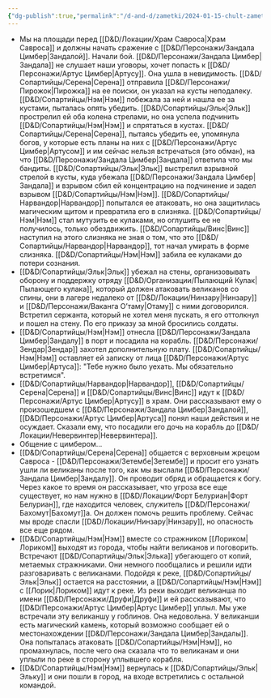 ```yaml
---
{"dg-publish":true,"permalink":"/d-and-d/zametki/2024-01-15-chult-zametki-o-sessii/","created":"2024-02-19T19:15:28.472+03:00","updated":"2024-03-25T23:39:02.969+03:00"}
---
```


- Мы на площади перед [[D&D/Локации/Храм Савроса\|Храм Савроса]] и должны начать сражение с [[D&D/Персонажи/Зандала Цимбер\|Зандалой]]. Начали бой. [[D&D/Персонажи/Зандала Цимбер\|Зандала]] не слушает наши уговоры, хочет попасть к [[D&D/Персонажи/Артус Цимбер\|Артусу]]. Она ушла в невидимость. [[D&D/Сопартийцы/Серена\|Серена]] отправила [[D&D/Персонажи/Пирожок\|Пирожка]] на ее поиски, он указал на кусты неподалеку. [[D&D/Сопартийцы/Нэм\|Нэм]] побежала за ней и нашла ее за кустами, пыталась опять убедить. [[D&D/Сопартийцы/Эльк\|Эльк]] прострелил ей оба колена стрелами, но она успела подчинить [[D&D/Сопартийцы/Нэм\|Нэм]] и спрятаться в кустах. [[D&D/Сопартийцы/Серена\|Серена]], пытаясь убедить ее, упомянула богов, у которые есть планы на них с [[D&D/Персонажи/Артус Цимбер\|Артусом]] и им сейчас нельзя встречаться (это обман), на что [[D&D/Персонажи/Зандала Цимбер\|Зандала]] ответила что мы бандиты. [[D&D/Сопартийцы/Эльк\|Эльк]] выстрелил взрывной стрелой в кусты, куда убежала [[D&D/Персонажи/Зандала Цимбер\|Зандала]] и взрывом сбил ей концентрацию на подчинение и задел взрывом [[D&D/Сопартийцы/Нэм\|Нэм]]. [[D&D/Сопартийцы/Нарвандор\|Нарвандор]] попытался ее атаковать, но она защитилась магическим щитом и превратила его в слизняка. [[D&D/Сопартийцы/Нэм\|Нэм]] стал мутузить ее кулаками, но оглушить ее не получилось, только обездвижить. [[D&D/Сопартийцы/Винс\|Винс]] наступил на этого слизняка не зная о том, что это [[D&D/Сопартийцы/Нарвандор\|Нарвандор]], тот начал умирать в форме слизняка. [[D&D/Сопартийцы/Нэм\|Нэм]] забила ее кулаками до потери сознания.
- [[D&D/Сопартийцы/Эльк\|Эльк]] убежал на стены, организовывать оборону и поддержку отряду [[D&D/Организации/Пылающий Кулак\|Пылающего кулака]], который должен атаковать великанов со спины, они в лагере недалеко от [[D&D/Локации/Нинзару\|Нинзару]] и [[D&D/Персонажи/Ваканга О’таму\|Отаму]] с ними договорился. Встретил сержанта, который не хотел меня пускать, я его оттолкнул и пошел на стену. По его приказу за мной бросились солдаты.
- [[D&D/Сопартийцы/Нэм\|Нэм]] отнесла [[D&D/Персонажи/Зандала Цимбер\|Зандалу]] в порт и посадила на корабль. [[D&D/Персонажи/Зендар\|Зендар]] захотел дополнительную плату. [[D&D/Сопартийцы/Нэм\|Нэм]] оставляет ей записку от лица [[D&D/Персонажи/Артус Цимбер\|Артуса]]: "Тебе нужно было уехать. Мы обязательно встретимся".
- [[D&D/Сопартийцы/Нарвандор\|Нарвандор]], [[D&D/Сопартийцы/Серена\|Серена]] и [[D&D/Сопартийцы/Винс\|Винс]] идут к [[D&D/Персонажи/Артус Цимбер\|Артусу]] в храм. Они рассказывают ему о произошедшем с [[D&D/Персонажи/Зандала Цимбер\|Зандалой]], [[D&D/Персонажи/Артус Цимбер\|Артуса]] понял наши действия и не осуждает. Сказали ему, что посадили его дочь на корабль до [[D&D/Локации/Невервинтер\|Невервинтера]]. 
- Общение с цимбером...
- [[D&D/Сопартийцы/Серена\|Серена]] общается с верховным жрецом Савроса - [[D&D/Персонажи/Зетембе\|Зетембе]] и просит его узнать ушли ли великаны после того, как мы выслали [[D&D/Персонажи/Зандала Цимбер\|Зандалу]]. Он проводит обряд и обращается к богу. Через какое то время он рассказывает, что угроза все еще существует, но нам нужно в [[D&D/Локации/Форт Белуриан\|Форт Белуриан]], где находится человек, служитель [[D&D/Персонажи/Бахомут\|Бахомут]]а. Он должен помочь решить проблему. Сейчас мы вроде спасли [[D&D/Локации/Нинзару\|Нинзару]], но опасность все еще рядом.
- [[D&D/Сопартийцы/Нэм\|Нэм]] вместе со стражником [[Лориком\|Лориком]] выходят из города, чтобы найти великанов и поговорить. Встречают [[D&D/Сопартийцы/Эльк\|Элька]] убегающего от копий, метаемых стражниками. Они немного пообщались и решили идти разговаривать с великанами. Подойдя к реке, [[D&D/Сопартийцы/Эльк\|Эльк]] остается на расстоянии, а [[D&D/Сопартийцы/Нэм\|Нэм]] с [[Лорик\|Лориком]] идут к реке. Из реки выходит великанша по имени [[D&D/Персонажи/Друфи\|Друфи]] и ей рассказывают, что [[D&D/Персонажи/Артус Цимбер\|Артус Цимбер]] уплыл. Мы уже встречали эту великаншу у гоблинов. Она недовольна. У великанши есть магический камень, который возможно сообщает ей о местонахождении [[D&D/Персонажи/Зандала Цимбер\|Зандалы]]. Она попыталась атаковать [[D&D/Сопартийцы/Нэм\|Нэм]], но промахнулась, после чего она сказала что то великанам и они уплыли по реке в сторону уплывшего корабля.
- [[D&D/Сопартийцы/Нэм\|Нэм]] вернулась к [[D&D/Сопартийцы/Эльк\|Эльку]] и они пошли в город, на входе встретились с остальной командой.